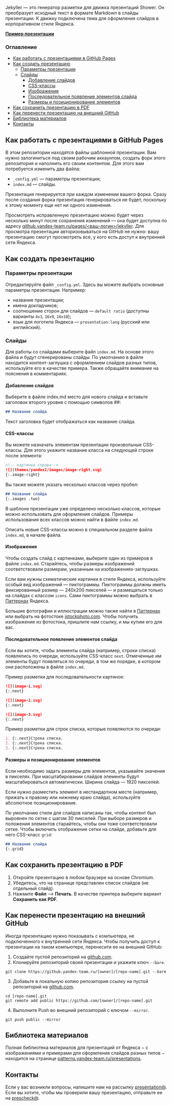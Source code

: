 Jekyller — это генератор разметки для движка презентаций Shower. Он преобразует исходный текст в формате Markdown в слайды презентации. К движку подключена тема для оформления слайдов в корпоративном стиле Яндекса.

**[Пример презентации](https://github.yandex-team.ru/pages/presentation/jekyller/)**

### Оглавление

- [Как работать с презентациями в GitHub Pages](#Как-работать-с-презентациями-в-github-pages)
- [Как создать презентацию](#Как-создать-презентацию)
  - [Параметры презентации](#Параметры-презентации)  
  - [Слайды](#Слайды)
    - [Добавление слайдов](#Добавление-слайдов)
    - [CSS-классы](#css-классы)
    - [Изображения](#Изображения)
    - [Последовательное появление элементов слайда](#Последовательное-появление-элементов-слайда)
    - [Размеры и позиционирование элементов](#Размеры-и-позиционирование-элементов)
- [Как сохранить презентацию в PDF](#Как-сохранить-презентацию-в-pdf)
- [Как перенести презентацию на внешний GitHub](#Как-перенести-презентацию-на-внешний-github)
- [Библиотека материалов](#Библиотека-материалов)
- [Контакты](#Контакты)

## Как работать с презентациями в GitHub Pages

В этом репозитории находятся файлы шаблонной презентации. Вам нужно залогиниться под своим рабочим аккаунтом, создать форк этого репозитория и наполнить его своим контентом. Для этого вам потребуется изменить два файла: 
  - `_config.yml` — параметры презентации;
  - `index.md` — слайды.

Презентация генерируется при каждом изменении вашего форка. Cразу после создания форка презентация генерироваться не будет, поскольку к этому моменту еще нет ни одного изменения.

Просмотреть исправленную презентацию можно будет через несколько минут после сохранения изменений — она будет доступна по адресу [github.yandex-team.ru/pages/<ваш-логин>/jekyller](http://github.yandex-team.ru/pages/<ваш-логин>/jekyller). Для просмотра презентации авторизовываться на GitHub не нужно: вашу презентацию смогут просмотреть все, у кого есть доступ к внутренней сети Яндекса. 

## Как создать презентацию

### Параметры презентации
Отредактируйте файл `_config.yml`. Здесь вы можете выбрать основные параметры презентации. Например: 
* название презентации; 
* имена докладчиков;
* соотношение сторон для слайдов — `default ratio` (доступны варианты `4x3`, `16x9`, `16x10`);
* язык для логотипа Яндекса — `presentation:lang` (русский или английский).

### Слайды
Для работы со слайдами выберите файл `index.md`. На основе этого файла и будут сгенерированы слайды. По умолчанию в файле находится контент-заглушка с оформлением слайдов разных типов, используйте его в качестве примера. Также обращайте внимание на пояснения в комментариях.

#### Добавление слайдов
Выберите в файле index.md место для нового слайда и вставьте заголовок второго уровня с помощью символов ##:

```md
## Название слайда
```
Текст заголовка будет отображаться как название слайда.

#### CSS-классы

Вы можете назначать элементам презентации произвольные CSS-классы. Для этого укажите название класса на следующей строке после элемента:

```md
<!-- картинка справа-->
![](themes/yandex2/images/image-right.svg)
{:.image-right}
```

Вы также можете указать несколько классов через пробел:

```md
## Название слайда
{:.images .two}
```

В шаблоне презентации уже определено несколько классов, которые можно использовать для оформления слайдов. Примеры использования всех классов можно найти в файле `index.md`.

Описать новые CSS-классы можно в специальном разделе файла `index.md`, в начале файла.

#### Изображения

Чтобы создать слайд с картинками, выберите один из примеров в файле `index.md`. Старайтесь, чтобы размеры изображений соответствовали размерам, указанным на изображениях-заглушках.

Если вам нужны схематические картинки в стиле Яндекса, используйте особый вид изображений — пиктограммы. Пиктограммы должны иметь фиксированный размер — 240x200 пикселей — и размещаться только на слайдах с классом `icons`. Сами пиктограммы можно выбрать в [Паттернах](https://patterns.yandex-team.ru/presentations?typeIn=icons) Яндекса. 

Большие фотографии и иллюстрации можно также найти в [Паттернах](https://patterns.yandex-team.ru) или выбрать на фотостоке [istockphoto.com](http://www.istockphoto.com/ru). Чтобы получить изображение из фотостока, пришлите нам ссылку, и мы купим его для вас.

#### Последовательное появление элементов слайда

Если вы хотите, чтобы элементы слайда (например, строки списка) появлялись по очереди, используйте CSS-класс `next`. Отмеченные им элементы будут появляться по очереди, в том же порядке, в котором они расположены в файле `index.md`. 

Пример разметки для последовательности картинок:

```md
![](image-1.svg)
{:.next}

![](image-2.svg)
{:.next}

![](image-3.svg)
{:.next}
```

Пример разметки для строк списка, которые появляются по очереди:

```md
1. {:.next}Строка списка.
2. {:.next}Строка списка.
3. {:.next}Строка списка.
```

#### Размеры и позиционирование элементов

Если необходимо задать размеры для элементов, указывайте значения в пикселях. При масштабировании слайдов элементы будут масштабироваться автоматически. Ширина слайда — 1920 пикселей. 

Если нужно разместить элемент в нестандартном месте (например, прижать к правому или нижнему краю слайда), используйте абсолютное позиционирование. 

По умолчанию стили для слайдов написаны так, чтобы контент был выровнен по сетке с шагом 30 пикселей. При выборе размеров и положения элементов старайтесь, чтобы они тоже соответствовали сетке. Чтобы включить отображение сетки на слайде, добавьте для него CSS-класс `grid`:

```md
## Название слайда
{:.grid}
```

## Как сохранить презентацию в PDF

1. Откройте презентацию в любом браузере на основе Chromium.
2. Убедитесь, что на странице представлен список слайдов (не отдельный слайд).
3. Нажмите **Файл** ⟶ **Печать**. В качестве принтера выберите вариант **Сохранить как PDF**.

## Как перенести презентацию на внешний GitHub

Иногда презентацию нужно показывать с компьютера, не подключенного к внутренней сети Яндекса. Чтобы получить доступ к презентации на таком компьютере, перенесити ее на внешний GitHub:

1. Создайте пустой репозиторий на [github.com](https://github.com).
2. Клонируйте репозиторий своей презентации и укажите ключ `--bare`.
```
git clone https://github.yandex-team.ru/[owner]/[repo-name].git --bare
```
3. Добавьте в локальную копию репозитория ссылку на пустой репозиторий на [github.com](https://github.com).
```
cd [repo-name].git
git remote add public https://github.com/[owner]/[repo-name].git
```
4. Выполните Push во внешний репозиторий с ключом `--mirror`.
```
git push public --mirror
```

## Библиотека материалов

Полная библиотека материалов для презентаций от Яндекса − с изображениями и примерами для оформления слайдов разных типов − находится на странице [patterns.yandex-team.ru/presentations](https://patterns.yandex-team.ru/presentations).

## Контакты

Если у вас возникли вопросы, напишите нам на рассылку [presentation@](presentation@yandex-team.ru). Если вы хотите, чтобы мы проверили вашу презентацию, отправьте ее на [prescheck@](prescheck@yandex-team.ru).
